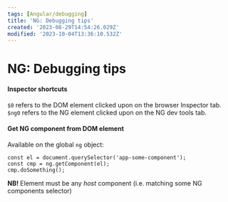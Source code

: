 ```yaml
---
tags: [Angular/debugging]
title: 'NG: Debugging tips'
created: '2023-08-29T14:54:26.029Z'
modified: '2023-10-04T13:36:10.532Z'
---
```


# NG: Debugging tips

#### Inspector shortcuts

`$0` refers to the DOM element clicked upon on the browser Inspector tab.  
`$ng0` refers to the NG element clicked upon on the NG dev tools tab.

#### Get NG component from DOM element

Available on the global `ng` object:

```
const el = document.querySelector('app-some-component');
const cmp = ng.getComponent(el);
cmp.doSomething();
```

**NB!** Element must be any _host_ component (i.e. matching some NG components selector)
